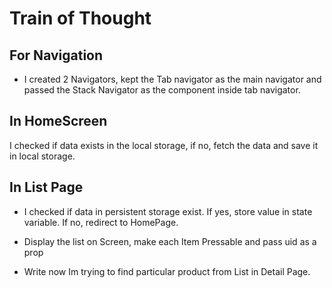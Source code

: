 # Train of Thought

## For Navigation
- I created 2 Navigators, kept the Tab navigator as the main navigator and passed the Stack Navigator as the component inside tab navigator.

## In HomeScreen
I checked if data exists in the local storage, if no, fetch the data and save it in local storage.

## In List Page
- I checked if data in persistent storage exist. If yes, store value in state variable. If no, redirect to HomePage.
- Display the list on Screen, make each Item Pressable and pass uid as a prop


- Write now Im trying to find particular product from List in Detail Page.
